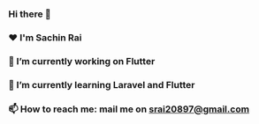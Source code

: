 ### Hi there 👋
### ♥   I'm Sachin Rai
### 🔭 I’m currently working on Flutter
### 🌱 I’m currently learning Laravel and Flutter
### 📫 How to reach me: mail me on srai20897@gmail.com  
<!--
**sachin-rai1/sachin-rai1** is a ✨ _special_ ✨ repository because its `README.md` (this file) appears on your GitHub profile.

Here are some ideas to get you started:

- 🔭 I’m currently working on Flutter
- 🌱 I’m currently learning Laravel and Flutter
- 📫 How to reach me: mail me on srai20897@gmail.com  


-->
